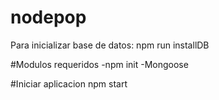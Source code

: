 # nodepop
Para inicializar base de datos:  npm run installDB

#Modulos requeridos
-npm init
-Mongoose

#Iniciar aplicacion
npm start